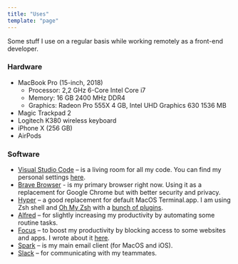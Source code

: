 ```yaml
---
title: "Uses"
template: "page"
---
```


Some stuff I use on a regular basis while working remotely as a front-end developer.

### Hardware

- MacBook Pro (15-inch, 2018)
    - Processor: 2,2 GHz 6-Core Intel Core i7
    - Memory: 16 GB 2400 MHz DDR4
    - Graphics: Radeon Pro 555X 4 GB, Intel UHD Graphics 630 1536 MB
- Magic Trackpad 2
- Logitech K380 wireless keyboard
- iPhone X (256 GB)
- AirPods 

### Software

- [Visual Studio Code](https://code.visualstudio.com/) – is a living room for all my code. You can find my personal settings [here](https://github.com/soul-wish/dotfiles).
- [Brave Browser](https://brave.com/) - is my primary browser right now. Using it as a replacement for Google Chrome but with better security and privacy.
- [Hyper](https://hyper.is/) – a good replacement for default MacOS Terminal.app. I am using Zsh shell and [Oh My Zsh](https://ohmyz.sh/) with a [bunch of plugins](https://github.com/soul-wish/dotfiles/blob/master/.hyper.js).
- [Alfred](https://www.alfredapp.com/) – for slightly increasing my productivity by automating some routine tasks.
- [Focus](https://heyfocus.com/) – to boost my productivity by blocking access to some websites and apps. I wrote about it [here](/productivity-and-focus).
- [Spark](https://sparkmailapp.com/) – is my main email client (for MacOS and iOS).
- [Slack](https://slack.com/) – for communicating with my teammates.
